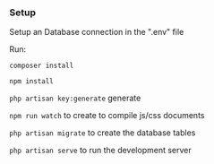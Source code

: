 ### Setup
Setup an Database connection in the ".env" file

Run:

`composer install`

`npm install`

`php artisan key:generate` generate  

`npm run watch` to create to compile js/css documents

`php artisan migrate` to create the database tables

`php artisan serve` to run the development server

